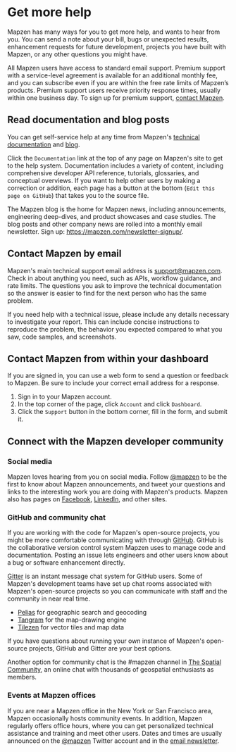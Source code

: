 # Get more help

Mapzen has many ways for you to get more help, and wants to hear from you. You can send a note about your bill, bugs or unexpected results, enhancement requests for future development, projects you have built with Mapzen, or any other questions you might have.

All Mapzen users have access to standard email support. Premium support with a service-level agreement is available for an additional monthly fee, and you can subscribe even if you are within the free rate limits of Mapzen’s products. Premium support users receive priority response times, usually within one business day. To sign up for premium support, [contact Mapzen](support@mapzen.com).

## Read documentation and blog posts

You can get self-service help at any time from Mapzen's [technical documentation](https://mapzen.com/documentation/) and [blog](https://mapzen.com/blog/).

Click the `Documentation` link at the top of any page on Mapzen's site to get to the help system. Documentation includes a variety of content, including comprehensive developer API reference, tutorials, glossaries, and conceptual overviews. If you want to help other users by making a correction or addition, each page has a button at the bottom (`Edit this page on GitHub`) that takes you to the source file.

The Mapzen blog is the home for Mapzen news, including announcements, engineering deep-dives, and product showcases and case studies. The blog posts and other company news are rolled into a monthly email newsletter. Sign up: https://mapzen.com/newsletter-signup/.

## Contact Mapzen by email

Mapzen's main technical support email address is support@mapzen.com. Check in about anything you need, such as APIs, workflow guidance, and rate limits. The questions you ask to improve the technical documentation so the answer is easier to find for the next person who has the same problem.

If you need help with a technical issue, please include any details necessary to investigate your report. This can include concise instructions to reproduce the problem, the behavior you expected compared to what you saw, code samples, and screenshots.

## Contact Mapzen from within your dashboard

If you are signed in, you can use a web form to send a question or feedback to Mapzen. Be sure to include your correct email address for a response.

1. Sign in to your Mapzen account.
2. In the top corner of the page, click `Account` and click `Dashboard`.
3. Click the `Support` button in the bottom corner, fill in the form, and submit it.

## Connect with the Mapzen developer community

### Social media

Mapzen loves hearing from you on social media. Follow [@mapzen](https://twitter.com/mapzen) to be the first to know about Mapzen announcements, and tweet your questions and links to the interesting work you are doing with Mapzen's products. Mapzen also has pages on [Facebook](https://www.facebook.com/gomapzen), [LinkedIn](https://www.linkedin.com/company/mapzen), and other sites.

### GitHub and community chat

If you are working with the code for Mapzen's open-source projects, you might be more comfortable communicating with through [GitHub](https://github.com). GitHub is the collaborative version control system Mapzen uses to manage code and documentation. Posting an issue lets engineers and other users know about a bug or software enhancement directly.

[Gitter](https://gitter.im) is an instant message chat system for GitHub users. Some of Mapzen's development teams have set up chat rooms associated with Mapzen's open-source projects so you can communicate with staff and the community in near real time.

- [Pelias](https://gitter.im/pelias/pelias) for geographic search and geocoding
- [Tangram](https://gitter.im/tangrams/tangram-chat) for the map-drawing engine
- [Tilezen](https://gitter.im/tilezen/tilezen-chat) for vector tiles and map data

If you have questions about running your own instance of Mapzen's open-source projects, GitHub and Gitter are your best options.

Another option for community chat is the #mapzen channel in [The Spatial Community](http://thespatialcommunity.org/), an online chat with thousands of geospatial enthusiasts as members.  

### Events at Mapzen offices

If you are near a Mapzen office in the New York or San Francisco area, Mapzen occasionally hosts community events. In addition, Mapzen regularly offers office hours, where you can get personalized technical assistance and training and meet other users. Dates and times are usually announced on the [@mapzen](https://twitter.com/mapzen) Twitter account and in the [email newsletter](https://mapzen.com/newsletter-signup/).
